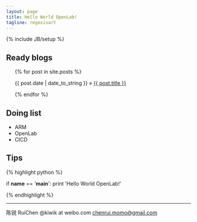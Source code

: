 ```yaml
---
layout: page
title: Hello World OpenLab!
tagline: regexisart
---
```

{% include JB/setup %}

## Ready blogs 

<ul class="posts">
  {% for post in site.posts %}
    <p><span>{{ post.date | date_to_string }}</span> &raquo; <a href="{{ BASE_PATH }}{{ post.url }}">{{ post.title }}</a></p>
  {% endfor %}
</ul>

## Doing list

- ARM
- OpenLab
- CICD

## Tips

{% highlight python %}

if __name__ == '__main__':
    print 'Hello World OpenLab!'

{% endhighlight %}

----------

陈锐
RuiChen
@kiwik at weibo.com
chenrui.momo@gmail.com

